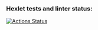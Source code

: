 ### Hexlet tests and linter status:
[![Actions Status](https://github.com/12Zuzu12/frontend-project-46/workflows/hexlet-check/badge.svg)](https://github.com/12Zuzu12/frontend-project-46/actions)